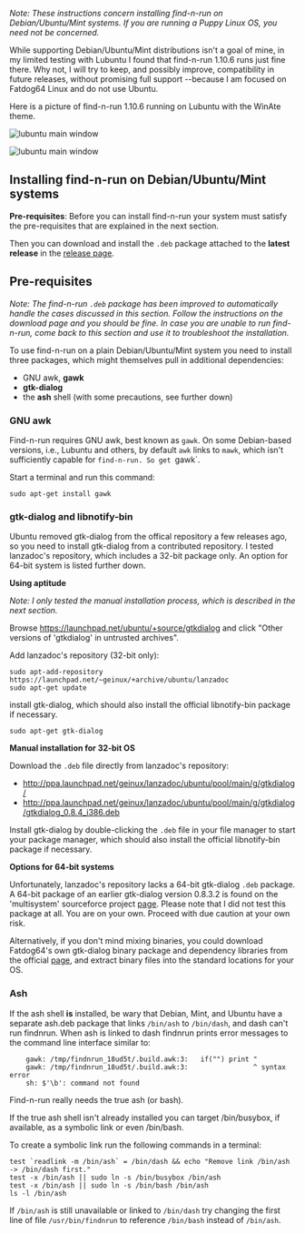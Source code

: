 _Note: These instructions concern installing find-n-run on Debian/Ubuntu/Mint
systems. If you are running a Puppy Linux OS, you need not be concerned._

While supporting Debian/Ubuntu/Mint distributions isn't a goal of mine,
in my limited testing with Lubuntu I found that find-n-run 1.10.6 runs
just fine there.  Why not, I will try to keep, and possibly improve,
compatibility in future releases, without promising full support
--because I am focused on Fatdog64 Linux and do not use Ubuntu.

Here is a picture of find-n-run 1.10.6 running on Lubuntu with the WinAte
theme.

![lubuntu main window](images/lubuntu-winate-pub-main.png)

![lubuntu main window](usr/share/doc/findnrun/images/lubuntu-winate-pub-main.png)

## Installing find-n-run on Debian/Ubuntu/Mint systems

**Pre-requisites**: Before you can install find-n-run your system must
satisfy the pre-requisites that are explained in the next section.

Then you can download and install the `.deb` package attached to the **latest
release** in the [release page](http://github.com/step-/find-n-run/releases/).

## Pre-requisites

_Note: The find-n-run `.deb` package has been improved to automatically
handle the cases discussed in this section. Follow the instructions on
the download page and you should be fine. In case you are unable to run
find-n-run, come back to this section and use it to troubleshoot the
installation._

To use find-n-run on a plain Debian/Ubuntu/Mint system you need to install
three packages, which might themselves pull in additional dependencies:

 * GNU awk, **gawk**
 * **gtk-dialog**
 * the **ash** shell (with some precautions, see further down)

### GNU awk

Find-n-run requires GNU awk, best known as `gawk`.  On some Debian-based
versions, i.e., Lubuntu and others, by default `awk` links to `mawk`,
which isn't sufficiently capable for `find-n-run. So get `gawk`.

Start a terminal and run this command:

    sudo apt-get install gawk

### gtk-dialog and libnotify-bin

Ubuntu removed gtk-dialog from the offical repository a few releases ago,
so you need to install gtk-dialog from a contributed repository.
I tested lanzadoc's repository, which includes a 32-bit package only.
An option for 64-bit system is listed further down.

**Using aptitude**

_Note: I only tested the manual installation process, which is described
in the next section._

Browse https://launchpad.net/ubuntu/+source/gtkdialog
and click "Other versions of 'gtkdialog' in untrusted archives".

Add lanzadoc's repository (32-bit only):

    sudo apt-add-repository https://launchpad.net/~geinux/+archive/ubuntu/lanzadoc
    sudo apt-get update

install gtk-dialog, which should
also install the official libnotify-bin package if necessary.

    sudo apt-get gtk-dialog

**Manual installation for 32-bit OS**

Download the `.deb` file directly from lanzadoc's repository:

 * http://ppa.launchpad.net/geinux/lanzadoc/ubuntu/pool/main/g/gtkdialog/
 * http://ppa.launchpad.net/geinux/lanzadoc/ubuntu/pool/main/g/gtkdialog/gtkdialog_0.8.4_i386.deb

Install gtk-dialog by double-clicking the `.deb` file in your file manager
to start your package manager, which should
also install the official libnotify-bin package if necessary.

**Options for 64-bit systems**

Unfortunately, lanzadoc's repository lacks a 64-bit gtk-dialog `.deb` package.
A 64-bit package of an earlier gtk-dialog version 0.8.3.2 is found
on the 'multisystem' sourceforce project
[page](http://sourceforge.net/projects/multisystem/files/gtkdialog-deb/).
Please note that I did not test this package at all.
You are on your own.  Proceed with due caution at your own risk.

Alternatively, if you don't mind mixing binaries, you could download
Fatdog64's own gtk-dialog binary package and dependency libraries from
the official [page](http://distro.ibiblio.org/fatdog/packages/700/),
and extract binary files into the standard locations for your OS.

### Ash

If the ash shell **is** installed, be wary that Debian, Mint, and Ubuntu
have a separate ash.deb package that links `/bin/ash` to `/bin/dash`, and
dash can't run findnrun. When ash is linked to dash findnrun prints
error messages to the command line interface similar to:
```
    gawk: /tmp/findnrun_18ud5t/.build.awk:3:   if("") print "
    gawk: /tmp/findnrun_18ud5t/.build.awk:3:                ^ syntax error
    sh: $'\b': command not found
```
Find-n-run really needs the true ash (or bash).

If the true ash shell isn't already installed you can target /bin/busybox,
if available, as a symbolic link or even /bin/bash.

To create a symbolic link run the following commands in a terminal:

    test `readlink -m /bin/ash` = /bin/dash && echo "Remove link /bin/ash -> /bin/dash first."
    test -x /bin/ash || sudo ln -s /bin/busybox /bin/ash
    test -x /bin/ash || sudo ln -s /bin/bash /bin/ash
    ls -l /bin/ash

If `/bin/ash` is still unavailable or linked to `/bin/dash` try
changing the first line of file `/usr/bin/findnrun` to reference
`/bin/bash` instead of `/bin/ash`.
